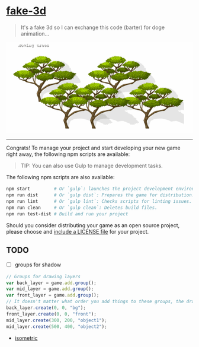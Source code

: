# [fake-3d](https://example.com/my-game/)

>   It&#39;s a fake 3d so I can exchange this code (barter) for doge animation...

![moving tree shadow](https://raw.githubusercontent.com/syzer/game-fake-3d/master/docs/moving-trees.gif)

---

Congrats! To manage your project and start developing your new game right away,
the following npm scripts are available:

>   TIP: You can also use Gulp to manage development tasks.

The following npm scripts are also available:

```sh
npm start         # Or `gulp`: launches the project development environment.
npm run dist      # Or `gulp dist`: Prepares the game for distribution.
npm run lint      # Or `gulp lint`: Checks scripts for linting issues.
npm run clean     # Or `gulp clean`: Deletes build files.
npm run test-dist # Build and run your project
```

Should you consider distributing your game as an open source project, please
choose and [include a LICENSE file](http://choosealicense.com/) for your project.


## TODO 

- [ ] groups for shadow
```js
// Groups for drawing layers
var back_layer = game.add.group();
var mid_layer = game.add.group();
var front_layer = game.add.group();
// It doesn't matter what order you add things to these groups, the draw order will be back, mid, front (unless you change it...)
back_layer.create(0, 0, "bg");
front_layer.create(0, 0, "front");
mid_layer.create(300, 200, "object1");
mid_layer.create(500, 400, "object2");
```

- [isometric](http://rotates.org/phaser/iso/examples/interaction.htm)
